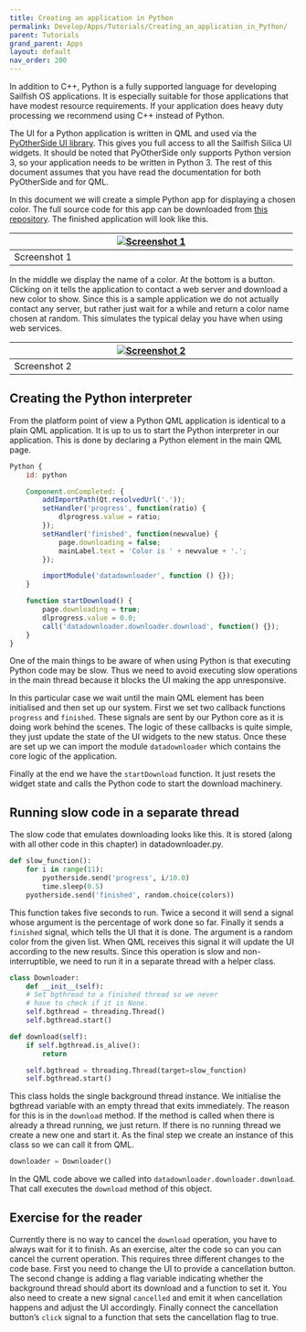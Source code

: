 ```yaml
---
title: Creating an application in Python
permalink: Develop/Apps/Tutorials/Creating_an_application_in_Python/
parent: Tutorials
grand_parent: Apps
layout: default
nav_order: 200
---
```


In addition to C++, Python is a fully supported language for developing
Sailfish OS applications. It is especially suitable for those
applications that have modest resource requirements. If your application
does heavy duty processing we recommend using C++ instead of Python.

The UI for a Python application is written in QML and used via the
[PyOtherSide UI
library](https://pyotherside.readthedocs.org/en/latest/). This gives you
full access to all the Sailfish Silica UI widgets. It should be noted
that PyOtherSide only supports Python version 3, so your application
needs to be written in Python 3. The rest of this document assumes that
you have read the documentation for both PyOtherSide and for QML.

In this document we will create a simple Python app for displaying a
chosen color. The full source code for this app can be downloaded from
[this repository](https://github.com/sailfishos/python-sample). The
finished application will look like this.

|<a href="Python_Screenshot_01.png" style="width:30em;display:block"><img src="Python_Screenshot_01.png" alt="Screenshot 1" class="md_thumbnail" style="max-width:100%"/></a>|
|-|
|<span class="md_figcaption">Screenshot 1</span>|

In the middle we display the name of a color. At the bottom is a button.
Clicking on it tells the application to contact a web server and
download a new color to show. Since this is a sample application we do
not actually contact any server, but rather just wait for a while and
return a color name chosen at random. This simulates the typical delay
you have when using web services.

|<a href="Python_Screenshot_02.png" style="width:30em;display:block"><img src="Python_Screenshot_02.png" alt="Screenshot 2" class="md_thumbnail" style="max-width:100%"/></a>|
|-|
|<span class="md_figcaption">Screenshot 2</span>|

## Creating the Python interpreter

From the platform point of view a Python QML application is identical to
a plain QML application. It is up to us to start the Python interpreter
in our application. This is done by declaring a Python element in the
main QML page.
```qml
Python {
    id: python

    Component.onCompleted: {
        addImportPath(Qt.resolvedUrl('.'));
        setHandler('progress', function(ratio) {
            dlprogress.value = ratio;
        });
        setHandler('finished', function(newvalue) {
            page.downloading = false;
            mainLabel.text = 'Color is ' + newvalue + '.';
        });

        importModule('datadownloader', function () {});
    }

    function startDownload() {
        page.downloading = true;
        dlprogress.value = 0.0;
        call('datadownloader.downloader.download', function() {});
    }
}
```

One of the main things to be aware of when using Python is that
executing Python code may be slow. Thus we need to avoid executing slow
operations in the main thread because it blocks the UI making the app
unresponsive.

In this particular case we wait until the main QML element has been
initialised and then set up our system. First we set two callback
functions `progress` and `finished`. These signals are sent by our
Python core as it is doing work behind the scenes. The logic of these
callbacks is quite simple, they just update the state of the UI widgets
to the new status. Once these are set up we can import the module
`datadownloader` which contains the core logic of the application.

Finally at the end we have the `startDownload` function. It just resets
the widget state and calls the Python code to start the download
machinery.

## Running slow code in a separate thread

The slow code that emulates downloading looks like this. It is stored
(along with all other code in this chapter) in datadownloader.py.
```python
def slow_function():
    for i in range(11):
        pyotherside.send('progress', i/10.0)
        time.sleep(0.5)
    pyotherside.send('finished', random.choice(colors))
```

This function takes five seconds to run. Twice a second it will send a
signal whose argument is the percentage of work done so far. Finally it
sends a `finished` signal, which tells the UI that it is done. The
argument is a random color from the given list. When QML receives this
signal it will update the UI according to the new results. Since this
operation is slow and non-interruptible, we need to run it in a separate
thread with a helper class.
```python
class Downloader:
    def __init__(self):
    # Set bgthread to a finished thread so we never
    # have to check if it is None.
    self.bgthread = threading.Thread()
    self.bgthread.start()

def download(self):
    if self.bgthread.is_alive():
        return

    self.bgthread = threading.Thread(target=slow_function)
    self.bgthread.start()
```

This class holds the single background thread instance. We initialise
the bgthread variable with an empty thread that exits immediately. The
reason for this is in the `download` method. If the method is called
when there is already a thread running, we just return. If there is no
running thread we create a new one and start it. As the final step we
create an instance of this class so we can call it from QML.
```python
downloader = Downloader()
```

In the QML code above we called into
`datadownloader.downloader.download`. That call executes the `download`
method of this object.

## Exercise for the reader

Currently there is no way to cancel the `download` operation, you have
to always wait for it to finish. As an exercise, alter the code so can
you can cancel the current operation. This requires three different
changes to the code base. First you need to change the UI to provide a
cancellation button. The second change is adding a flag variable
indicating whether the background thread should abort its download and a
function to set it. You also need to create a new signal `cancelled` and
emit it when cancellation happens and adjust the UI accordingly. Finally
connect the cancellation button’s `click` signal to a function that sets
the cancellation flag to true.
